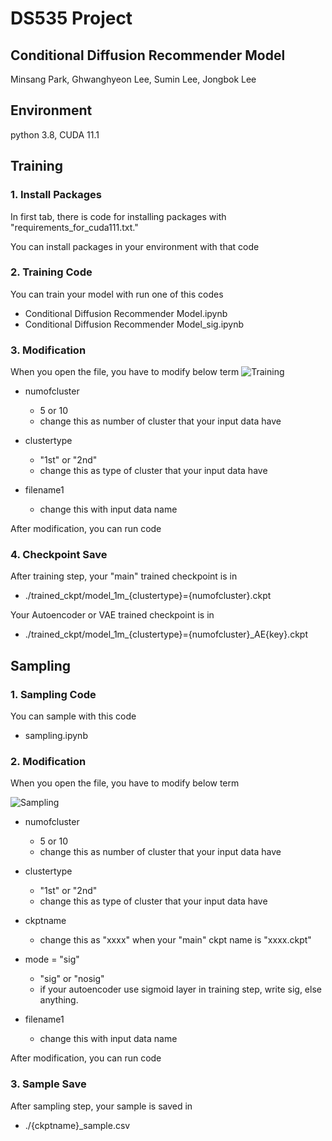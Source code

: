 # DS535 Project
## Conditional Diffusion Recommender Model
Minsang Park, Ghwanghyeon Lee, Sumin Lee, Jongbok Lee

## Environment
python 3.8, CUDA 11.1

## Training

### 1. Install Packages
In first tab, there is code for installing packages with "requirements_for_cuda111.txt."

You can install packages in your environment with that code

### 2. Training Code
You can train your model with run one of this codes

  * Conditional Diffusion Recommender Model.ipynb
  * Conditional Diffusion Recommender Model_sig.ipynb

### 3. Modification
When you open the file, you have to modify below term
![Training](https://i.ibb.co/Z8SDXCD/image.png)

* numofcluster               
  * 5 or 10
  * change this as number of cluster that your input data have

* clustertype            
  * "1st" or "2nd"
  * change this as type of cluster that your input data have

* filename1
  * change this with input data name

After modification, you can run code

### 4. Checkpoint Save
After training step, your "main" trained checkpoint is in 
* ./trained_ckpt/model_1m_{clustertype}={numofcluster}.ckpt

Your Autoencoder or VAE trained checkpoint is in 
* ./trained_ckpt/model_1m_{clustertype}={numofcluster}_AE{key}.ckpt

## Sampling

### 1. Sampling Code
You can sample with this code

  * sampling.ipynb

### 2. Modification
When you open the file, you have to modify below term

![Sampling](https://i.ibb.co/pQFVGfD/2.png)
* numofcluster               
  * 5 or 10
  * change this as number of cluster that your input data have

* clustertype            
  * "1st" or "2nd"
  * change this as type of cluster that your input data have

* ckptname 
  * change this as "xxxx" when your "main" ckpt name is "xxxx.ckpt"

* mode = "sig"
  * "sig" or "nosig"
  * if your autoencoder use sigmoid layer in training step, write sig, else anything.

* filename1
  * change this with input data name

After modification, you can run code

### 3. Sample Save
After sampling step, your sample is saved in 
* ./{ckptname}_sample.csv
